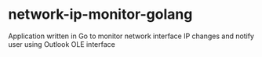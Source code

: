 # network-ip-monitor-golang

Application written in Go to monitor network interface IP changes and notify user using Outlook OLE interface